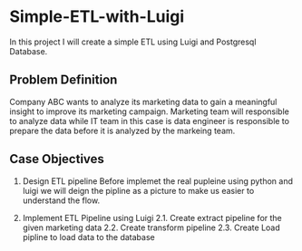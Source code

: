 # Simple-ETL-with-Luigi

In this project I will create a simple ETL using Luigi and Postgresql Database.

## Problem Definition

Company ABC wants to analyze its marketing data to gain a meaningful insight to improve its marketing campaign. Marketing team will responsible to analyze data while IT team in this case is data engineer is responsible to prepare the data before it is analyzed by the markeing team. 


## Case Objectives

1. Design ETL pipeline
   Before implemet the real pupleine using python and luigi we will deign the pipline as a picture to make us easier to understand the flow.
   
   
   
3. Implement ETL Pipeline using Luigi
   2.1. Create extract pipeline for the given marketing data
   2.2. Create transform pipeline
   2.3. Create Load pipline to load data to the database

   
